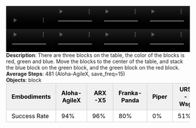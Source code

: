 <!DOCTYPE html>
<html lang="en">
<body>
    <div style="display: flex;">
        <video src="../task_video_clean/stack_blocks_three/aloha-agilex_head.mp4" controls loop muted autoplay style="width: 25%;"></video>
        <video src="../task_video_clean/stack_blocks_three/franka-panda_head.mp4" controls loop muted autoplay style="width: 25%;"></video>
        <video src="../task_video_clean/stack_blocks_three/ARX-X5_head.mp4" controls loop muted autoplay style="width: 25%;"></video>
        <video src="../task_video_clean/stack_blocks_three/ur5-wsg_head.mp4" controls loop muted autoplay style="width: 25%;"></video>
    </div>
    <div style="display: flex;">
        <video src="../task_video_clean/stack_blocks_three/aloha-agilex_world.mp4" controls loop muted autoplay style="width: 25%;"></video>
        <video src="../task_video_clean/stack_blocks_three/franka-panda_world.mp4" controls loop muted autoplay style="width: 25%;"></video>
        <video src="../task_video_clean/stack_blocks_three/ARX-X5_world.mp4" controls loop muted autoplay style="width: 25%;"></video>
        <video src="../task_video_clean/stack_blocks_three/ur5-wsg_world.mp4" controls loop muted autoplay style="width: 25%;"></video>
    </div>
    <b>Description</b>: There are three blocks on the table, the color of the blocks is red, green and blue. Move the blocks to the center of the table, and stack the blue block on the green block, and the green block on the red block.<br>
    <b>Average Steps</b>: 481 (Aloha-AgileX, save_freq=15)<br>
    <b>Objects</b>: block<br>
    <table style="margin:0 auto;border-collapse:collapse;width:auto;min-width:180px;background-color:white;">
        <thead>
            <tr style="background:#f0f0f0;">
                <th style="border:1px solid #ccc;padding:6px 14px;color:black;">Embodiments</th>
                <th style="border:1px solid #ccc;padding:6px 14px;color:black;">Aloha-AgileX</th>
                <th style="border:1px solid #ccc;padding:6px 14px;color:black;">ARX-X5</th>
                <th style="border:1px solid #ccc;padding:6px 14px;color:black;">Franka-Panda</th>
                <th style="border:1px solid #ccc;padding:6px 14px;color:black;">Piper</th>
                <th style="border:1px solid #ccc;padding:6px 14px;color:black;">UR5-Wsg</th>
            </tr>
        </thead>
        <tbody>
            <tr style="background:white;">
                <td style="border:1px solid #ccc;padding:6px 14px;color:black;">Success Rate</td>
                <td style="border:1px solid #ccc;padding:6px 14px;color:black;">94%</td>
                <td style="border:1px solid #ccc;padding:6px 14px;color:black;">96%</td>
                <td style="border:1px solid #ccc;padding:6px 14px;color:black;">80%</td>
                <td style="border:1px solid #ccc;padding:6px 14px;color:black;">0%</td>
                <td style="border:1px solid #ccc;padding:6px 14px;color:black;">51%</td>
            </tr>
        </tbody>
    </table>
</body>
</html>
